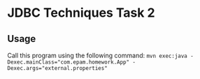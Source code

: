 # JDBC Techniques Task 2

## Usage

Call this program using the following command:
`mvn exec:java -Dexec.mainClass="com.epam.homework.App" -Dexec.args="external.properties"`
